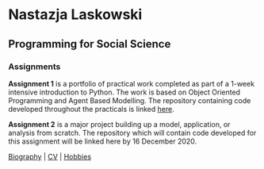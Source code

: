 # **Nastazja Laskowski**
## Programming for Social Science
### Assignments 

**Assignment 1** is a portfolio of practical work completed as part of a 1-week intensive introduction to Python. The work is based on Object Oriented Programming and Agent Based Modelling. The repository containing code developed throughout the practicals is linked [here](https://github.com/nastazja/5995practicals/tree/master/Assignment%201).

**Assignment 2** is a major project building up a model, application, or analysis from scratch. The repository which will contain code developed for this assignment will be linked here by 16 December 2020. 



[Biography](https://nastazja.github.io/) | [CV](https://nastazja.github.io/CV/) | [Hobbies](https://nastazja.github.io/hobbies)
